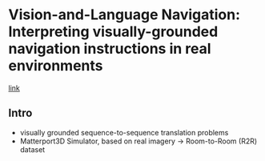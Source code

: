 # Vision-and-Language Navigation: Interpreting visually-grounded navigation instructions in real environments
[link](https://arxiv.org/pdf/1711.07280.pdf)

## Intro  

- visually grounded sequence-to-sequence translation problems
- Matterport3D Simulator, based on real imagery -> Room-to-Room (R2R) dataset 